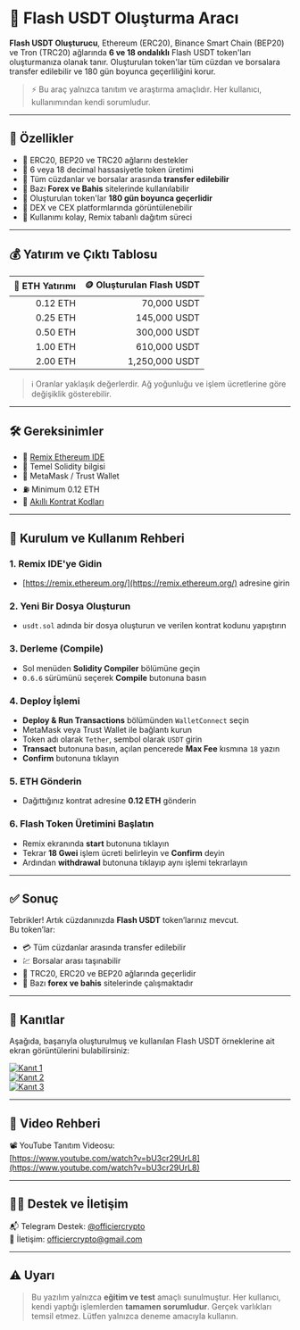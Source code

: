 # 🚀 Flash USDT Oluşturma Aracı

**Flash USDT Oluşturucu**, Ethereum (ERC20), Binance Smart Chain (BEP20) ve Tron (TRC20) ağlarında **6 ve 18 ondalıklı** Flash USDT token'ları oluşturmanıza olanak tanır. Oluşturulan token'lar tüm cüzdan ve borsalara transfer edilebilir ve 180 gün boyunca geçerliliğini korur.

> ⚡ Bu araç yalnızca tanıtım ve araştırma amaçlıdır. Her kullanıcı, kullanımından kendi sorumludur.

---

## 🎯 Özellikler

- 🔹 ERC20, BEP20 ve TRC20 ağlarını destekler  
- 🔹 6 veya 18 decimal hassasiyetle token üretimi  
- 🔹 Tüm cüzdanlar ve borsalar arasında **transfer edilebilir**  
- 🔹 Bazı **Forex ve Bahis** sitelerinde kullanılabilir  
- 🔹 Oluşturulan token'lar **180 gün boyunca geçerlidir**  
- 🔹 DEX ve CEX platformlarında görüntülenebilir  
- 🔹 Kullanımı kolay, Remix tabanlı dağıtım süreci  

---

## 💰 Yatırım ve Çıktı Tablosu

| 💸 ETH Yatırımı | 🪙 Oluşturulan Flash USDT |
|----------------:|--------------------------:|
| 0.12 ETH        | 70,000 USDT               |
| 0.25 ETH        | 145,000 USDT              |
| 0.50 ETH        | 300,000 USDT              |
| 1.00 ETH        | 610,000 USDT              |
| 2.00 ETH        | 1,250,000 USDT            |

> ℹ️ Oranlar yaklaşık değerlerdir. Ağ yoğunluğu ve işlem ücretlerine göre değişiklik gösterebilir.

---

## 🛠 Gereksinimler

- 🔗 [Remix Ethereum IDE](https://remix.ethereum.org/)  
- 🧠 Temel Solidity bilgisi  
- 🔐 MetaMask / Trust Wallet  
- ⛽ Minimum 0.12 ETH  
- 📄 [Akıllı Kontrat Kodları](https://sites.google.com/view/usdt-flash-evm)  

---

## 📌 Kurulum ve Kullanım Rehberi

### 1. Remix IDE'ye Gidin
- [https://remix.ethereum.org/](https://remix.ethereum.org/) adresine girin

### 2. Yeni Bir Dosya Oluşturun
- `usdt.sol` adında bir dosya oluşturun ve verilen kontrat kodunu yapıştırın

### 3. Derleme (Compile)
- Sol menüden **Solidity Compiler** bölümüne geçin  
- `0.6.6` sürümünü seçerek **Compile** butonuna basın

### 4. Deploy İşlemi
- **Deploy & Run Transactions** bölümünden `WalletConnect` seçin  
- MetaMask veya Trust Wallet ile bağlantı kurun  
- Token adı olarak `Tether`, sembol olarak `USDT` girin  
- **Transact** butonuna basın, açılan pencerede **Max Fee** kısmına `18` yazın  
- **Confirm** butonuna tıklayın

### 5. ETH Gönderin
- Dağıttığınız kontrat adresine **0.12 ETH** gönderin

### 6. Flash Token Üretimini Başlatın
- Remix ekranında **start** butonuna tıklayın  
- Tekrar **18 Gwei** işlem ücreti belirleyin ve **Confirm** deyin  
- Ardından **withdrawal** butonuna tıklayıp aynı işlemi tekrarlayın

---

## ✅ Sonuç

Tebrikler! Artık cüzdanınızda **Flash USDT** token’larınız mevcut.  
Bu token’lar:

- 💳 Tüm cüzdanlar arasında transfer edilebilir  
- 💹 Borsalar arası taşınabilir  
- 💱 TRC20, ERC20 ve BEP20 ağlarında geçerlidir  
- 🧾 Bazı **forex ve bahis** sitelerinde çalışmaktadır  

---

## 📸 Kanıtlar

Aşağıda, başarıyla oluşturulmuş ve kullanılan Flash USDT örneklerine ait ekran görüntülerini bulabilirsiniz:

[![Kanıt 1](https://i.imgur.com/1zu7k1d.png)](https://imgur.com/a/p4Vi7nT)  
[![Kanıt 2](https://i.imgur.com/PLFzfb1.png)](https://imgur.com/a/dfcsfoY)  
[![Kanıt 3](https://i.imgur.com/8mEq4mv.png)](https://imgur.com/a/ZqSBWSm)

---

## 🎥 Video Rehberi

📽 YouTube Tanıtım Videosu:  
[https://www.youtube.com/watch?v=bU3cr29UrL8](https://www.youtube.com/watch?v=bU3cr29UrL8)

---

## 🧑‍💻 Destek ve İletişim

📬 Telegram Destek: [@officiercrypto](https://t.me/officiercrypto)  
📧 İletişim: officiercrypto@gmail.com  

---

## ⚠️ Uyarı

> Bu yazılım yalnızca **eğitim ve test** amaçlı sunulmuştur. Her kullanıcı, kendi yaptığı işlemlerden **tamamen sorumludur**. Gerçek varlıkları temsil etmez. Lütfen yalnızca deneme amacıyla kullanın.

